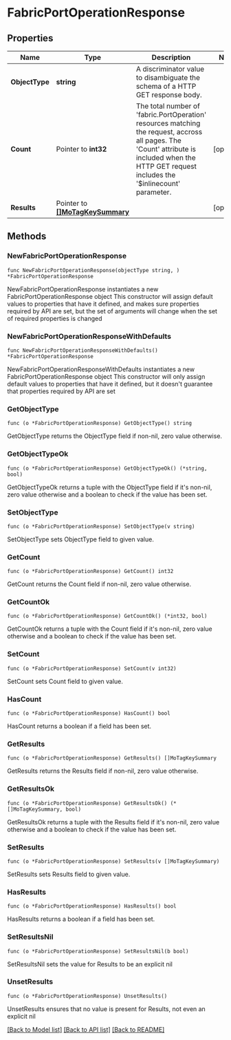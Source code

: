 # FabricPortOperationResponse

## Properties

Name | Type | Description | Notes
------------ | ------------- | ------------- | -------------
**ObjectType** | **string** | A discriminator value to disambiguate the schema of a HTTP GET response body. | 
**Count** | Pointer to **int32** | The total number of &#39;fabric.PortOperation&#39; resources matching the request, accross all pages. The &#39;Count&#39; attribute is included when the HTTP GET request includes the &#39;$inlinecount&#39; parameter. | [optional] 
**Results** | Pointer to [**[]MoTagKeySummary**](MoTagKeySummary.md) |  | [optional] 

## Methods

### NewFabricPortOperationResponse

`func NewFabricPortOperationResponse(objectType string, ) *FabricPortOperationResponse`

NewFabricPortOperationResponse instantiates a new FabricPortOperationResponse object
This constructor will assign default values to properties that have it defined,
and makes sure properties required by API are set, but the set of arguments
will change when the set of required properties is changed

### NewFabricPortOperationResponseWithDefaults

`func NewFabricPortOperationResponseWithDefaults() *FabricPortOperationResponse`

NewFabricPortOperationResponseWithDefaults instantiates a new FabricPortOperationResponse object
This constructor will only assign default values to properties that have it defined,
but it doesn't guarantee that properties required by API are set

### GetObjectType

`func (o *FabricPortOperationResponse) GetObjectType() string`

GetObjectType returns the ObjectType field if non-nil, zero value otherwise.

### GetObjectTypeOk

`func (o *FabricPortOperationResponse) GetObjectTypeOk() (*string, bool)`

GetObjectTypeOk returns a tuple with the ObjectType field if it's non-nil, zero value otherwise
and a boolean to check if the value has been set.

### SetObjectType

`func (o *FabricPortOperationResponse) SetObjectType(v string)`

SetObjectType sets ObjectType field to given value.


### GetCount

`func (o *FabricPortOperationResponse) GetCount() int32`

GetCount returns the Count field if non-nil, zero value otherwise.

### GetCountOk

`func (o *FabricPortOperationResponse) GetCountOk() (*int32, bool)`

GetCountOk returns a tuple with the Count field if it's non-nil, zero value otherwise
and a boolean to check if the value has been set.

### SetCount

`func (o *FabricPortOperationResponse) SetCount(v int32)`

SetCount sets Count field to given value.

### HasCount

`func (o *FabricPortOperationResponse) HasCount() bool`

HasCount returns a boolean if a field has been set.

### GetResults

`func (o *FabricPortOperationResponse) GetResults() []MoTagKeySummary`

GetResults returns the Results field if non-nil, zero value otherwise.

### GetResultsOk

`func (o *FabricPortOperationResponse) GetResultsOk() (*[]MoTagKeySummary, bool)`

GetResultsOk returns a tuple with the Results field if it's non-nil, zero value otherwise
and a boolean to check if the value has been set.

### SetResults

`func (o *FabricPortOperationResponse) SetResults(v []MoTagKeySummary)`

SetResults sets Results field to given value.

### HasResults

`func (o *FabricPortOperationResponse) HasResults() bool`

HasResults returns a boolean if a field has been set.

### SetResultsNil

`func (o *FabricPortOperationResponse) SetResultsNil(b bool)`

 SetResultsNil sets the value for Results to be an explicit nil

### UnsetResults
`func (o *FabricPortOperationResponse) UnsetResults()`

UnsetResults ensures that no value is present for Results, not even an explicit nil

[[Back to Model list]](../README.md#documentation-for-models) [[Back to API list]](../README.md#documentation-for-api-endpoints) [[Back to README]](../README.md)


